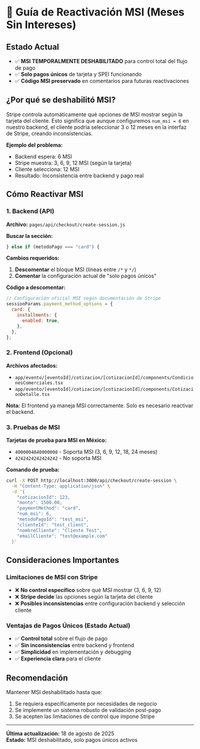 # 🔧 Guía de Reactivación MSI (Meses Sin Intereses)

## Estado Actual

- ✅ **MSI TEMPORALMENTE DESHABILITADO** para control total del flujo de pago
- ✅ **Solo pagos únicos** de tarjeta y SPEI funcionando
- ✅ **Código MSI preservado** en comentarios para futuras reactivaciones

## ¿Por qué se deshabilitó MSI?

Stripe controla automáticamente qué opciones de MSI mostrar según la tarjeta del cliente. Esto significa que aunque configuremos `num_msi = 6` en nuestro backend, el cliente podría seleccionar 3 o 12 meses en la interfaz de Stripe, creando inconsistencias.

**Ejemplo del problema:**

- Backend espera: 6 MSI
- Stripe muestra: 3, 6, 9, 12 MSI (según la tarjeta)
- Cliente selecciona: 12 MSI
- Resultado: Inconsistencia entre backend y pago real

## Cómo Reactivar MSI

### 1. Backend (API)

**Archivo:** `pages/api/checkout/create-session.js`

**Buscar la sección:**

```javascript
} else if (metodoPago === "card") {
```

**Cambios requeridos:**

1. **Descomentar** el bloque MSI (líneas entre `/*` y `*/`)
2. **Comentar** la configuración actual de "solo pagos únicos"

**Código a descomentar:**

```javascript
// Configuración oficial MSI según documentación de Stripe
sessionParams.payment_method_options = {
  card: {
    installments: {
      enabled: true,
    },
  },
};
```

### 2. Frontend (Opcional)

**Archivos afectados:**

- `app/evento/[eventoId]/cotizacion/[cotizacionId]/components/CondicionesComerciales.tsx`
- `app/evento/[eventoId]/cotizacion/[cotizacionId]/components/CotizacionDetalle.tsx`

**Nota:** El frontend ya maneja MSI correctamente. Solo es necesario reactivar el backend.

### 3. Pruebas de MSI

**Tarjetas de prueba para MSI en México:**

- `4000004840000008` - Soporta MSI (3, 6, 9, 12, 18, 24 meses)
- `4242424242424242` - No soporta MSI

**Comando de prueba:**

```bash
curl -X POST http://localhost:3000/api/checkout/create-session \
  -H "Content-Type: application/json" \
  -d '{
    "cotizacionId": 123,
    "monto": 1500.00,
    "paymentMethod": "card",
    "num_msi": 6,
    "metodoPagoId": "test_msi",
    "clienteId": "test_client",
    "nombreCliente": "Cliente Test",
    "emailCliente": "test@example.com"
  }'
```

## Consideraciones Importantes

### Limitaciones de MSI con Stripe

- ❌ **No control específico** sobre qué MSI mostrar (3, 6, 9, 12)
- ❌ **Stripe decide** las opciones según la tarjeta del cliente
- ❌ **Posibles inconsistencias** entre configuración backend y selección cliente

### Ventajas de Pagos Únicos (Estado Actual)

- ✅ **Control total** sobre el flujo de pago
- ✅ **Sin inconsistencias** entre backend y frontend
- ✅ **Simplicidad** en implementación y debugging
- ✅ **Experiencia clara** para el cliente

## Recomendación

Mantener MSI deshabilitado hasta que:

1. Se requiera específicamente por necesidades de negocio
2. Se implemente un sistema robusto de validación post-pago
3. Se acepten las limitaciones de control que impone Stripe

---

**Última actualización:** 18 de agosto de 2025  
**Estado:** MSI deshabilitado, solo pagos únicos activos
